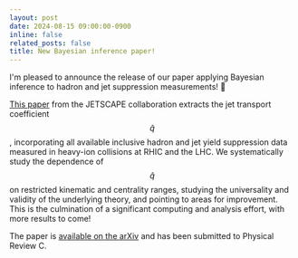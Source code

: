 ```yaml
---
layout: post
date: 2024-08-15 09:00:00-0900
inline: false
related_posts: false
title: New Bayesian inference paper!
---
```


I'm pleased to announce the release of our paper applying Bayesian inference to hadron and jet suppression measurements! :tada:

[This paper](https://inspirehep.net/literature/2818238) from the JETSCAPE collaboration extracts the jet transport coefficient $$\hat{q}$$, incorporating all available inclusive hadron and jet yield suppression data measured in heavy-ion collisions at RHIC and the LHC.
We systematically study the dependence of $$\hat{q}$$ on restricted kinematic and centrality ranges, studying the universality and validity of the underlying theory, and pointing to areas for improvement.
This is the culmination of a significant computing and analysis effort, with more results to come!

The paper is [available on the arXiv](https://arxiv.org/abs/2408.08247) and has been submitted to Physical Review C.

